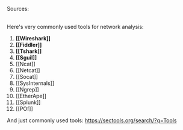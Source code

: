 Sources:

\
Here's very commonly used tools for network analysis:

1. **[[Wireshark]]**
2.  **[[Fiddler]]**
3. **[[Tshark]]**
4. **[[Sguil]]**
5. [[Ncat]]
6. [[Netcat]]
7. [[Socat]]
8. [[SysInternals]]
9. [[Ngrep]]
10. [[EtherApe]]
11. [[Splunk]]
12. [[POf]]

And just commonly used tools:
https://sectools.org/search/?q=Tools

